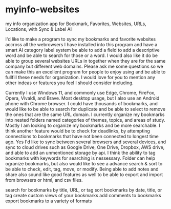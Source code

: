 # myinfo-websites
my info organization app for Bookmark, Favorites, Websites, URLs, Locations, with Sync &amp; Label AI


 I'd like to make a program to sync my bookmarks and favorite websites accross all the webrowsers I have installed into this program and have a smart AI category label system be able to add a field to add a descriptive word and be able to search for those or a word.  I would also like it do be able to group several websites URLs in together when they are for the same company but different web domains.  Please ask me some questions so we can make this an excellent program for people to enjoy using and be able to fullfill these needs for organization.  I would love for you to mention any other indeas or features you feel I should consider including.
 
 Currently I use Windows 11, and commonly use Edge, Chrome, FireFox, Opera, Vivaldi, and Brave.  Most desktop usage, but I also use an Android phone with Chrome browser.  I could have thousands of bookmarks, and would like to be able to search for duplicate and be able to select to remove the ones that are the same URL domain.  I currently organize my bookmarks into nested folders named categories of themes, topics, and areas of study.  Mostly I am looking to organize my bookmarks and be more searchable.  I think another feature would be to check for deadlinks, by attempting connections to bookmarks that have not been connected to longest time ago.  Yes I'd like to sync between several browsers and several devices, and sync to cloud drives such as Google Drive, One Drive, Dropbox, AWS drive, and able to add an unmentioned storage by api.  I think the ability to tag bookmarks with keywords for searching is nessessary.  Folder can help ogranize bookmarks, but also would like to see a advance search & sort to be able to check, edit, tag, move, or modify.  Being able to add notes and share also sound like good features as well to be able to export and import from browsers or html, and csv files.  
 
search for bookmarks by title, URL, or tag
sort bookmarks by date, title, or tag
create custom views of your bookmarks
add comments to bookmarks
export bookmarks to a variety of formats
